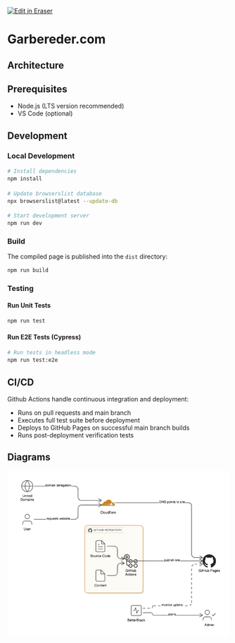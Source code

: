 <p><a target="_blank" href="https://app.eraser.io/workspace/13CWfCo0qAe1BLFjrEXT" id="edit-in-eraser-github-link"><img alt="Edit in Eraser" src="https://firebasestorage.googleapis.com/v0/b/second-petal-295822.appspot.com/o/images%2Fgithub%2FOpen%20in%20Eraser.svg?alt=media&amp;token=968381c8-a7e7-472a-8ed6-4a6626da5501"></a></p>

# Garbereder.com
## Architecture


## Prerequisites
- Node.js (LTS version recommended)
- VS Code (optional)
## Development
### Local Development
```bash
# Install dependencies
npm install

# Update browserslist database
npx browserslist@latest --update-db

# Start development server
npm run dev
```
### Build
The compiled page is published into the `dist` directory:

```bash
npm run build
```
### Testing
#### Run Unit Tests
```bash
npm run test
```
#### Run E2E Tests (Cypress)
```bash
# Run tests in headless mode
npm run test:e2e
```
## CI/CD
Github Actions handle continuous integration and deployment:

- Runs on pull requests and main branch
- Executes full test suite before deployment
- Deploys to GitHub Pages on successful main branch builds
- Runs post-deployment verification tests



<!-- eraser-additional-content -->
## Diagrams
<!-- eraser-additional-files -->
<a href="/README-Static Website Architecture with GitHub, Cloudflare, and BetterStack-1.eraserdiagram" data-element-id="iCwAF-Hf-3PkRkqWnDDsh"><img src="/.eraser/13CWfCo0qAe1BLFjrEXT___zyEvvzgyoedHnT9WaAfDjOScVsT2___---diagram----23f49d818a1d847e98286ae21c4ea9c6-Static-Website-Architecture-with-GitHub--Cloudflare--and-BetterStack.png" alt="" data-element-id="iCwAF-Hf-3PkRkqWnDDsh" /></a>
<!-- end-eraser-additional-files -->
<!-- end-eraser-additional-content -->
<!--- Eraser file: https://app.eraser.io/workspace/13CWfCo0qAe1BLFjrEXT --->